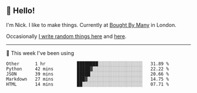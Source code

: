## 👋 Hello! 

I'm Nick. I like to make things. Currently at [Bought By Many](https://boughtbymany.com) in London.

Occasionally [I write random things here](https://nicksnell.com) and [here](https://twitter.com/nicksnell).

-------

🚀 This week I've been using

<!--START_SECTION:waka-->
```text
Other      1 hr            ████████░░░░░░░░░░░░░░░░░   31.89 % 
Python     42 mins         █████▓░░░░░░░░░░░░░░░░░░░   22.22 % 
JSON       39 mins         █████░░░░░░░░░░░░░░░░░░░░   20.66 % 
Markdown   27 mins         ███▓░░░░░░░░░░░░░░░░░░░░░   14.75 % 
HTML       14 mins         ██░░░░░░░░░░░░░░░░░░░░░░░   07.71 % 
```
<!--END_SECTION:waka-->
